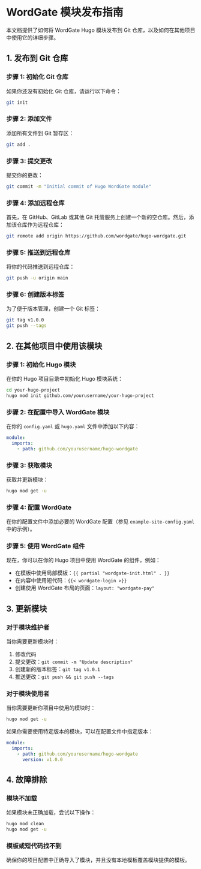 # WordGate 模块发布指南

本文档提供了如何将 WordGate Hugo 模块发布到 Git 仓库，以及如何在其他项目中使用它的详细步骤。

## 1. 发布到 Git 仓库

### 步骤 1: 初始化 Git 仓库

如果你还没有初始化 Git 仓库，请运行以下命令：

```bash
git init
```

### 步骤 2: 添加文件

添加所有文件到 Git 暂存区：

```bash
git add .
```

### 步骤 3: 提交更改

提交你的更改：

```bash
git commit -m "Initial commit of Hugo WordGate module"
```

### 步骤 4: 添加远程仓库

首先，在 GitHub、GitLab 或其他 Git 托管服务上创建一个新的空仓库。然后，添加该仓库作为远程仓库：

```bash
git remote add origin https://github.com/wordgate/hugo-wordgate.git
```

### 步骤 5: 推送到远程仓库

将你的代码推送到远程仓库：

```bash
git push -u origin main
```

### 步骤 6: 创建版本标签

为了便于版本管理，创建一个 Git 标签：

```bash
git tag v1.0.0
git push --tags
```

## 2. 在其他项目中使用该模块

### 步骤 1: 初始化 Hugo 模块

在你的 Hugo 项目目录中初始化 Hugo 模块系统：

```bash
cd your-hugo-project
hugo mod init github.com/yourusername/your-hugo-project
```

### 步骤 2: 在配置中导入 WordGate 模块

在你的 `config.yaml` 或 `hugo.yaml` 文件中添加以下内容：

```yaml
module:
  imports:
    - path: github.com/yourusername/hugo-wordgate
```

### 步骤 3: 获取模块

获取并更新模块：

```bash
hugo mod get -u
```

### 步骤 4: 配置 WordGate

在你的配置文件中添加必要的 WordGate 配置（参见 `example-site-config.yaml` 中的示例）。

### 步骤 5: 使用 WordGate 组件

现在，你可以在你的 Hugo 项目中使用 WordGate 的组件，例如：

- 在模板中使用局部模板：`{{ partial "wordgate-init.html" . }}`
- 在内容中使用短代码：`{{< wordgate-login >}}`
- 创建使用 WordGate 布局的页面：`layout: "wordgate-pay"`

## 3. 更新模块

### 对于模块维护者

当你需要更新模块时：

1. 修改代码
2. 提交更改：`git commit -m "Update description"`
3. 创建新的版本标签：`git tag v1.0.1`
4. 推送更改：`git push && git push --tags`

### 对于模块使用者

当你需要更新你项目中使用的模块时：

```bash
hugo mod get -u
```

如果你需要使用特定版本的模块，可以在配置文件中指定版本：

```yaml
module:
  imports:
    - path: github.com/yourusername/hugo-wordgate
      version: v1.0.0
```

## 4. 故障排除

### 模块不加载

如果模块未正确加载，尝试以下操作：

```bash
hugo mod clean
hugo mod get -u
```

### 模板或短代码找不到

确保你的项目配置中正确导入了模块，并且没有本地模板覆盖模块提供的模板。 